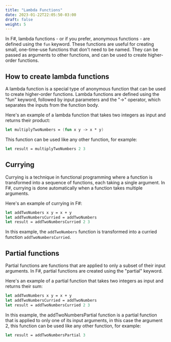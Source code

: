 ```yaml
---
title: "Lambda Functions"
date: 2023-01-22T22:05:50-03:00
draft: false
weight: 5
---
```


In F#, lambda functions - or if you prefer, anonymous functions - are defined using the `fun` keyword. These functions are useful for creating small, one-time-use functions that don't need to be named. They can be passed as arguments to other functions, and can be used to create higher-order functions.

## How to create lambda functions

A lambda function is a special type of anonymous function that can be used to create higher-order functions. Lambda functions are defined using the "fun" keyword, followed by input parameters and the "->" operator, which separates the inputs from the function body.

Here's an example of a lambda function that takes two integers as input and returns their product:

```fsharp
let multiplyTwoNumbers = (fun x y -> x * y)
```

This function can be used like any other function, for example:

```fsharp
let result = multiplyTwoNumbers 2 3
```

## Currying

Currying is a technique in functional programming where a function is transformed into a sequence of functions, each taking a single argument. In F#, currying is done automatically when a function takes multiple arguments.

Here's an example of currying in F#:
```fsharp
let addTwoNumbers x y = x + y
let addTwoNumbersCurried = addTwoNumbers
let result = addTwoNumbersCurried 2 3
```

In this example, the `addTwoNumbers` function is transformed into a curried function `addTwoNumbersCurried`.

## Partial functions

Partial functions are functions that are applied to only a subset of their input arguments. In F#, partial functions are created using the "partial" keyword.

Here's an example of a partial function that takes two integers as input and returns their sum:

```fsharp
let addTwoNumbers x y = x + y
let addTwoNumbersCurried = addTwoNumbers
let result = addTwoNumbersCurried 2 3
```

In this example, the addTwoNumbersPartial function is a partial function that is applied to only one of its input arguments, in this case the argument 2, this function can be used like any other function, for example:

```fsharp
let result = addTwoNumbersPartial 3
```